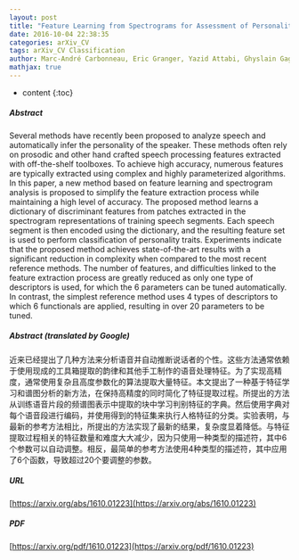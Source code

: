 ```yaml
---
layout: post
title: "Feature Learning from Spectrograms for Assessment of Personality Traits"
date: 2016-10-04 22:38:35
categories: arXiv_CV
tags: arXiv_CV Classification
author: Marc-André Carbonneau, Eric Granger, Yazid Attabi, Ghyslain Gagnon
mathjax: true
---
```


* content
{:toc}

##### Abstract
Several methods have recently been proposed to analyze speech and automatically infer the personality of the speaker. These methods often rely on prosodic and other hand crafted speech processing features extracted with off-the-shelf toolboxes. To achieve high accuracy, numerous features are typically extracted using complex and highly parameterized algorithms. In this paper, a new method based on feature learning and spectrogram analysis is proposed to simplify the feature extraction process while maintaining a high level of accuracy. The proposed method learns a dictionary of discriminant features from patches extracted in the spectrogram representations of training speech segments. Each speech segment is then encoded using the dictionary, and the resulting feature set is used to perform classification of personality traits. Experiments indicate that the proposed method achieves state-of-the-art results with a significant reduction in complexity when compared to the most recent reference methods. The number of features, and difficulties linked to the feature extraction process are greatly reduced as only one type of descriptors is used, for which the 6 parameters can be tuned automatically. In contrast, the simplest reference method uses 4 types of descriptors to which 6 functionals are applied, resulting in over 20 parameters to be tuned.

##### Abstract (translated by Google)
近来已经提出了几种方法来分析语音并自动推断说话者的个性。这些方法通常依赖于使用现成的工具箱提取的韵律和其他手工制作的语音处理特征。为了实现高精度，通常使用复杂且高度参数化的算法提取大量特征。本文提出了一种基于特征学习和谱图分析的新方法，在保持高精度的同时简化了特征提取过程。所提出的方法从训练语音片段的频谱图表示中提取的块中学习判别特征的字典。然后使用字典对每个语音段进行编码，并使用得到的特征集来执行人格特征的分类。实验表明，与最新的参考方法相比，所提出的方法实现了最新的结果，复杂度显着降低。与特征提取过程相关的特征数量和难度大大减少，因为只使用一种类型的描述符，其中6个参数可以自动调整。相反，最简单的参考方法使用4种类型的描述符，其中应用了6个函数，导致超过20个要调整的参数。

##### URL
[https://arxiv.org/abs/1610.01223](https://arxiv.org/abs/1610.01223)

##### PDF
[https://arxiv.org/pdf/1610.01223](https://arxiv.org/pdf/1610.01223)

